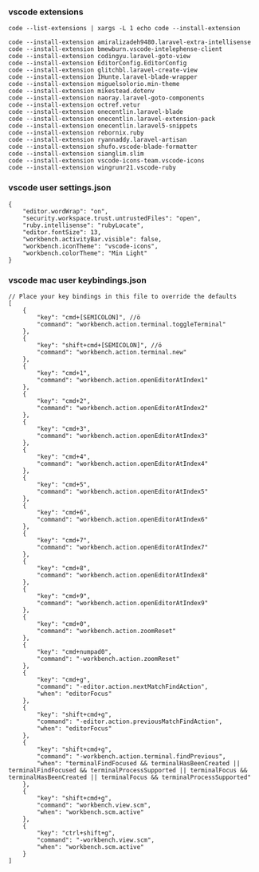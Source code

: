 ### vscode extensions
    code --list-extensions | xargs -L 1 echo code --install-extension
    
    code --install-extension amiralizadeh9480.laravel-extra-intellisense
    code --install-extension bmewburn.vscode-intelephense-client
    code --install-extension codingyu.laravel-goto-view
    code --install-extension EditorConfig.EditorConfig
    code --install-extension glitchbl.laravel-create-view
    code --install-extension IHunte.laravel-blade-wrapper
    code --install-extension miguelsolorio.min-theme
    code --install-extension mikestead.dotenv
    code --install-extension naoray.laravel-goto-components
    code --install-extension octref.vetur
    code --install-extension onecentlin.laravel-blade
    code --install-extension onecentlin.laravel-extension-pack
    code --install-extension onecentlin.laravel5-snippets
    code --install-extension rebornix.ruby
    code --install-extension ryannaddy.laravel-artisan
    code --install-extension shufo.vscode-blade-formatter
    code --install-extension sianglim.slim
    code --install-extension vscode-icons-team.vscode-icons
    code --install-extension wingrunr21.vscode-ruby
  
### vscode user settings.json
    {
        "editor.wordWrap": "on",
        "security.workspace.trust.untrustedFiles": "open",
        "ruby.intellisense": "rubyLocate",
        "editor.fontSize": 13,
        "workbench.activityBar.visible": false,
        "workbench.iconTheme": "vscode-icons",
        "workbench.colorTheme": "Min Light"
    }

### vscode mac user keybindings.json
    // Place your key bindings in this file to override the defaults
    [
        {
            "key": "cmd+[SEMICOLON]", //ö
            "command": "workbench.action.terminal.toggleTerminal"
        },
        {
            "key": "shift+cmd+[SEMICOLON]", //ö
            "command": "workbench.action.terminal.new"
        },
        {
            "key": "cmd+1",
            "command": "workbench.action.openEditorAtIndex1"
        },
        {
            "key": "cmd+2",
            "command": "workbench.action.openEditorAtIndex2"
        },
        {
            "key": "cmd+3",
            "command": "workbench.action.openEditorAtIndex3"
        },
        {
            "key": "cmd+4",
            "command": "workbench.action.openEditorAtIndex4"
        },
        {
            "key": "cmd+5",
            "command": "workbench.action.openEditorAtIndex5"
        },
        {
            "key": "cmd+6",
            "command": "workbench.action.openEditorAtIndex6"
        },
        {
            "key": "cmd+7",
            "command": "workbench.action.openEditorAtIndex7"
        },
        {
            "key": "cmd+8",
            "command": "workbench.action.openEditorAtIndex8"
        },
        {
            "key": "cmd+9",
            "command": "workbench.action.openEditorAtIndex9"
        },
        {
            "key": "cmd+0",
            "command": "workbench.action.zoomReset"
        },
        {
            "key": "cmd+numpad0",
            "command": "-workbench.action.zoomReset"
        },
        {
            "key": "cmd+g",
            "command": "-editor.action.nextMatchFindAction",
            "when": "editorFocus"
        },
        {
            "key": "shift+cmd+g",
            "command": "-editor.action.previousMatchFindAction",
            "when": "editorFocus"
        },
        {
            "key": "shift+cmd+g",
            "command": "-workbench.action.terminal.findPrevious",
            "when": "terminalFindFocused && terminalHasBeenCreated || terminalFindFocused && terminalProcessSupported || terminalFocus && terminalHasBeenCreated || terminalFocus && terminalProcessSupported"
        },
        {
            "key": "shift+cmd+g",
            "command": "workbench.view.scm",
            "when": "workbench.scm.active"
        },
        {
            "key": "ctrl+shift+g",
            "command": "-workbench.view.scm",
            "when": "workbench.scm.active"
        }
    ]
